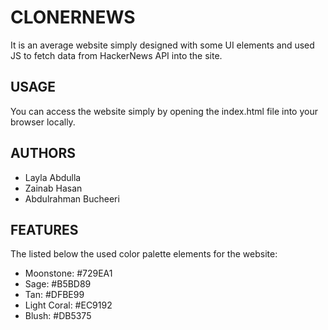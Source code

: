 # CLONERNEWS

  It is an average website simply designed with some UI elements and used JS to fetch data from HackerNews API into the site.

## USAGE

You can access the website simply by opening the index.html file into your browser locally.

## AUTHORS

* Layla Abdulla
* Zainab Hasan
* Abdulrahman Bucheeri

## FEATURES

The listed below the used color palette elements for the website:

* Moonstone: #729EA1
* Sage: #B5BD89
* Tan: #DFBE99
* Light Coral: #EC9192
* Blush: #DB5375
